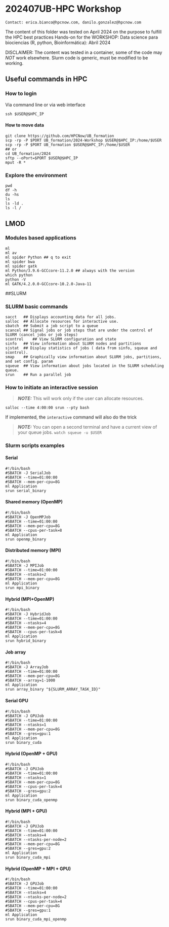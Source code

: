 # 202407UB-HPC Workshop
```
Contact: erica.bianco@hpcnow.com, danilo.gonzalez@hpcnow.com
```
The content of this folder was tested on April 2024 on the purpose to fulfill the HPC best practices Hands-on for the
WORKSHOP: Data science para biociencias (R, python, Bioinformática): Abril 2024 

DISCLAIMER:
The content was tested in a container, some of the code may *NOT* work elsewhere.
Slurm code is generic, must be modified to be working. 

## Useful commands in HPC 

### How to login
Via command line or via web interface

```
ssh $USER@$HPC_IP 
```

#### How to move data
```
git clone https://github.com/HPCNow/UB_formation
scp -rp -P $PORT UB_formation/2024-Workshop $USER@$HPC_IP:/home/$USER
scp -rp -P $PORT UB_formation $USER@$HPC_IP:/home/$USER
## or
cd UB_formation/2024
sftp --oPort=$PORT $USER@$HPC_IP
mput -R *
```

### Explore the environment
```
pwd
df -h
du -hs 
ls
ls -ld .
ls -l /
```

## LMOD
### Modules based applications
```
ml
ml av
ml spider Python ## q to exit
ml spider bwa
ml spider gatk
ml Python/3.9.6-GCCcore-11.2.0 ## always with the version
which python
python -V
ml GATK/4.2.0.0-GCCcore-10.2.0-Java-11
```

##SLURM
### SLURM basic commands
```
sacct	## Displays accounting data for all jobs.
salloc	## Allocate resources for interactive use.
sbatch	## Submit a job script to a queue
scancel	## Signal jobs or job steps that are under the control of SLURM (cancel jobs or job steps)
scontrol	## View SLURM configuration and state
sinfo	## View information about SLURM nodes and partitions
sjstat	## Display statistics of jobs ( data from sinfo, squeue and scontrol).
smap	## Graphically view information about SLURM jobs, partitions, and set config. param
squeue	## View information about jobs located in the SLURM scheduling queue.
srun	## Run a parallel job
```
### How to initiate an interactive session
> **_NOTE:_**  This will work only if the user can allocate resources.
```
salloc --time 4:00:00 srun --pty bash
```
If implemented, the `interactive` command will also do the trick

> **_NOTE:_**  You can open a second terminal and have a current view of your queue jobs. `watch squeue -u $USER`

### Slurm scripts examples
#### Serial
```
#!/bin/bash
#SBATCH -J SerialJob
#SBATCH --time=01:00:00
#SBATCH --mem-per-cpu=8G
ml Application
srun serial_binary
```
#### Shared memory (OpenMP)
```
#!/bin/bash
#SBATCH -J OpenMPJob
#SBATCH --time=01:00:00
#SBATCH --mem-per-cpu=8G
#SBATCH --cpus-per-task=8
ml Application
srun openmp_binary
```
#### Distributed memory (MPI)
```
#!/bin/bash
#SBATCH -J MPIJob
#SBATCH --time=01:00:00
#SBATCH --ntasks=2
#SBATCH --mem-per-cpu=8G
ml Application
srun mpi_binary
```
#### Hybrid (MPI+OpenMP)
```
#!/bin/bash
#SBATCH -J HybridJob
#SBATCH --time=01:00:00
#SBATCH --ntasks=4
#SBATCH --mem-per-cpu=8G
#SBATCH --cpus-per-task=8
ml Application
srun hybrid_binary
```
#### Job array
```
#!/bin/bash
#SBATCH -J ArrayJob
#SBATCH --time=01:00:00
#SBATCH --mem-per-cpu=8G
#SBATCH --array=1-1000
ml Application
srun array_binary "${SLURM_ARRAY_TASK_ID}"
```
#### Serial GPU
```
#!/bin/bash
#SBATCH -J GPUJob
#SBATCH --time=01:00:00
#SBATCH --ntasks=1
#SBATCH --mem-per-cpu=8G
#SBATCH --gres=gpu:1
ml Application
srun binary_cuda
```
#### Hybrid (OpenMP + GPU)
```
#!/bin/bash
#SBATCH -J GPUJob
#SBATCH --time=01:00:00
#SBATCH --ntasks=1
#SBATCH --mem-per-cpu=8G
#SBATCH --cpus-per-task=4
#SBATCH --gres=gpu:2
ml Application
srun binary_cuda_openmp
```
#### Hybrid (MPI + GPU)
```
#!/bin/bash
#SBATCH -J GPUJob
#SBATCH --time=01:00:00
#SBATCH --ntasks=4
#SBATCH --ntasks-per-node=2
#SBATCH --mem-per-cpu=8G
#SBATCH --gres=gpu:2
ml Application
srun binary_cuda_mpi
```
#### Hybrid (OpenMP + MPI + GPU)
```
#!/bin/bash
#SBATCH -J GPUJob
#SBATCH --time=01:00:00
#SBATCH --ntasks=4
#SBATCH --ntasks-per-node=2
#SBATCH --cpus-per-task=4
#SBATCH --mem-per-cpu=8G
#SBATCH --gres=gpu:1
ml Application
srun binary_cuda_mpi_openmp
```

